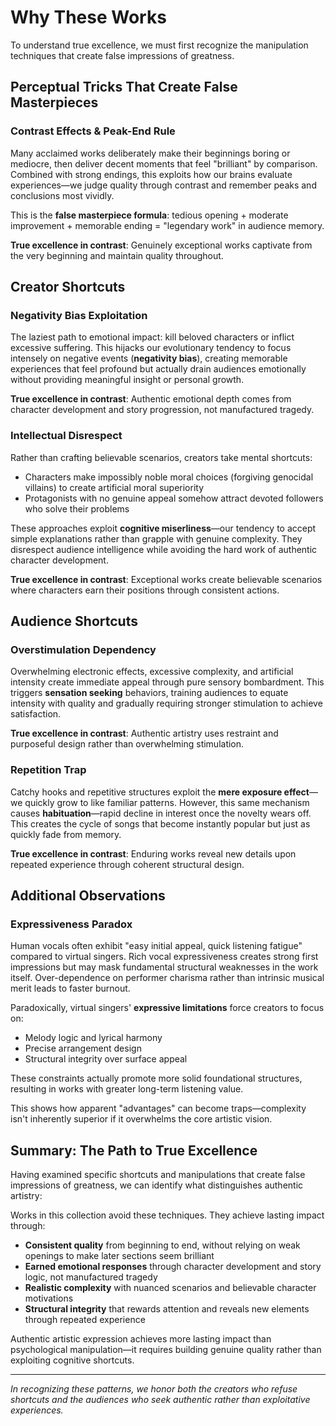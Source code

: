 # Why These Works

To understand true excellence, we must first recognize the manipulation techniques that create false impressions of greatness.

## Perceptual Tricks That Create False Masterpieces

### Contrast Effects & Peak-End Rule

Many acclaimed works deliberately make their beginnings boring or mediocre, then deliver decent moments that feel "brilliant" by comparison. Combined with strong endings, this exploits how our brains evaluate experiences—we judge quality through contrast and remember peaks and conclusions most vividly.

This is the **false masterpiece formula**: tedious opening + moderate improvement + memorable ending = "legendary work" in audience memory.

**True excellence in contrast**: Genuinely exceptional works captivate from the very beginning and maintain quality throughout.

## Creator Shortcuts

### Negativity Bias Exploitation

The laziest path to emotional impact: kill beloved characters or inflict excessive suffering. This hijacks our evolutionary tendency to focus intensely on negative events (**negativity bias**), creating memorable experiences that feel profound but actually drain audiences emotionally without providing meaningful insight or personal growth.

**True excellence in contrast**: Authentic emotional depth comes from character development and story progression, not manufactured tragedy.

### Intellectual Disrespect

Rather than crafting believable scenarios, creators take mental shortcuts:

- Characters make impossibly noble moral choices (forgiving genocidal villains) to create artificial moral superiority
- Protagonists with no genuine appeal somehow attract devoted followers who solve their problems

These approaches exploit **cognitive miserliness**—our tendency to accept simple explanations rather than grapple with genuine complexity. They disrespect audience intelligence while avoiding the hard work of authentic character development.

**True excellence in contrast**: Exceptional works create believable scenarios where characters earn their positions through consistent actions.

## Audience Shortcuts

### Overstimulation Dependency

Overwhelming electronic effects, excessive complexity, and artificial intensity create immediate appeal through pure sensory bombardment. This triggers **sensation seeking** behaviors, training audiences to equate intensity with quality and gradually requiring stronger stimulation to achieve satisfaction.

**True excellence in contrast**: Authentic artistry uses restraint and purposeful design rather than overwhelming stimulation.

### Repetition Trap

Catchy hooks and repetitive structures exploit the **mere exposure effect**—we quickly grow to like familiar patterns. However, this same mechanism causes **habituation**—rapid decline in interest once the novelty wears off. This creates the cycle of songs that become instantly popular but just as quickly fade from memory.

**True excellence in contrast**: Enduring works reveal new details upon repeated experience through coherent structural design.

## Additional Observations

### Expressiveness Paradox

Human vocals often exhibit "easy initial appeal, quick listening fatigue" compared to virtual singers. Rich vocal expressiveness creates strong first impressions but may mask fundamental structural weaknesses in the work itself. Over-dependence on performer charisma rather than intrinsic musical merit leads to faster burnout.

Paradoxically, virtual singers' **expressive limitations** force creators to focus on:

- Melody logic and lyrical harmony
- Precise arrangement design
- Structural integrity over surface appeal

These constraints actually promote more solid foundational structures, resulting in works with greater long-term listening value.

This shows how apparent "advantages" can become traps—complexity isn't inherently superior if it overwhelms the core artistic vision.

## Summary: The Path to True Excellence

Having examined specific shortcuts and manipulations that create false impressions of greatness, we can identify what distinguishes authentic artistry:

Works in this collection avoid these techniques. They achieve lasting impact through:

- **Consistent quality** from beginning to end, without relying on weak openings to make later sections seem brilliant
- **Earned emotional responses** through character development and story logic, not manufactured tragedy
- **Realistic complexity** with nuanced scenarios and believable character motivations
- **Structural integrity** that rewards attention and reveals new elements through repeated experience

Authentic artistic expression achieves more lasting impact than psychological manipulation—it requires building genuine quality rather than exploiting cognitive shortcuts.

---

_In recognizing these patterns, we honor both the creators who refuse shortcuts and the audiences who seek authentic rather than exploitative experiences._
